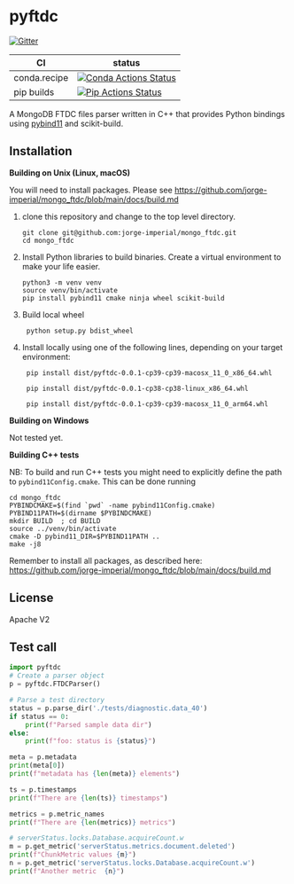 pyftdc
==============

[![Gitter][gitter-badge]][gitter-link]

|      CI              | status |
|----------------------|--------|
| conda.recipe         | [![Conda Actions Status][actions-conda-badge]][actions-conda-link] |
| pip builds           | [![Pip Actions Status][actions-pip-badge]][actions-pip-link] |



A MongoDB FTDC files parser written in C++ that provides Python bindings using [pybind11](https://github.com/pybind/pybind11) and scikit-build.



[gitter-badge]:            https://badges.gitter.im/pybind/Lobby.svg
[gitter-link]:             https://gitter.im/pybind/Lobby
[actions-badge]:           https://github.com/pybind/pyftdc/workflows/Tests/badge.svg
[actions-conda-link]:      https://github.com/pybind/pyftdc/actions?query=workflow%3AConda
[actions-conda-badge]:     https://github.com/pybind/pyftdc/workflows/Conda/badge.svg
[actions-pip-link]:        https://github.com/pybind/pyftdc/actions?query=workflow%3APip
[actions-pip-badge]:       https://github.com/pybind/pyftdc/workflows/Pip/badge.svg
[actions-wheels-link]:     https://github.com/pybind/pyftdc/actions?query=workflow%3AWheels
[actions-wheels-badge]:    https://github.com/pybind/pyftdc/workflows/Wheels/badge.svg

Installation
------------

**Building on Unix (Linux, macOS)**

 You will need to install packages. Please see https://github.com/jorge-imperial/mongo_ftdc/blob/main/docs/build.md
 
  
 1. clone this repository and change to the top level directory.
      ```
      git clone git@github.com:jorge-imperial/mongo_ftdc.git 
      cd mongo_ftdc
      ```
      
 2. Install Python libraries to build binaries. Create a virtual environment to make your life easier.
      ```
      python3 -m venv venv
      source venv/bin/activate
      pip install pybind11 cmake ninja wheel scikit-build
      ```
 3. Build local wheel 
      ```
       python setup.py bdist_wheel
      ```
 4. Install locally using one of the following lines, depending on your target environment: 
     ```
      pip install dist/pyftdc-0.0.1-cp39-cp39-macosx_11_0_x86_64.whl
      
      pip install dist/pyftdc-0.0.1-cp38-cp38-linux_x86_64.whl
      
      pip install dist/pyftdc-0.0.1-cp39-cp39-macosx_11_0_arm64.whl
     ```

**Building on Windows**
  
  Not tested yet.

**Building C++ tests**

NB: To build and run C++ tests you might need to explicitly define the path to `pybind11Config.cmake`. This can be done running 

```
cd mongo_ftdc
PYBINDCMAKE=$(find `pwd` -name pybind11Config.cmake)
PYBIND11PATH=$(dirname $PYBINDCMAKE)
mkdir BUILD  ; cd BUILD
source ../venv/bin/activate
cmake -D pybind11_DIR=$PYBIND11PATH ..
make -j8
```

Remember to install all packages, as described here:  https://github.com/jorge-imperial/mongo_ftdc/blob/main/docs/build.md


License
-------

Apache V2

Test call
---------

```python
import pyftdc
# Create a parser object
p = pyftdc.FTDCParser()

# Parse a test directory
status = p.parse_dir('./tests/diagnostic.data_40')
if status == 0:
    print(f"Parsed sample data dir")
else:
    print(f"foo: status is {status}")

meta = p.metadata
print(meta[0])
print(f"metadata has {len(meta)} elements")

ts = p.timestamps
print(f"There are {len(ts)} timestamps")

metrics = p.metric_names
print(f"There are {len(metrics)} metrics")

# serverStatus.locks.Database.acquireCount.w
m = p.get_metric('serverStatus.metrics.document.deleted')
print(f"ChunkMetric values {m}")
n = p.get_metric('serverStatus.locks.Database.acquireCount.w')
print(f"Another metric  {n}")
```

[`cibuildwheel`]:          https://cibuildwheel.readthedocs.io
